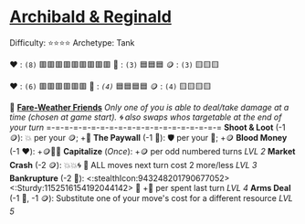 # [**__Archibald & Reginald__**](<https://youtu.be/WsWkLVi2Xf8>)
Difficulty: ⭐⭐⭐⭐ 
Archetype: Tank

:heart: : `(8)`    :red_square::red_square::red_square::red_square::red_square::red_square::red_square::red_square::red_square:
:large_blue_diamond: : `(3)`    :blue_square::blue_square::blue_square:
:coin: : `(3)`    :yellow_square::yellow_square::yellow_square:

:heart: : `(6)`    :red_square::red_square::red_square::red_square::red_square::red_square:
:large_blue_diamond: : *`(4)`*    :blue_square::blue_square::blue_square::blue_square:
:coin: : `(4)`    :yellow_square::yellow_square::yellow_square::yellow_square:

:money_with_wings:  [**Fare-Weather Friends**](https://media.discordapp.net/attachments/1056365502101979146/1168051982943146084/Archibald_And_Reginald.jpg?ex=65505c2e&is=653de72e&hm=1b0bdcd6f39f0f216d8a93f47fb1d9a994b5865bdcb56ee0acb52bbb4141c250&=)
*Only one of you is able to deal/take damage at a time (chosen at game start). :cyclone: also swaps whos targetable at the end of your turn*
=-=-=-=-=-=-=-=-=-=-=-=-=-=-=-=-=-=-=-=
**Shoot & Loot** (-1 :coin:): :boom: per your :coin:; +:large_blue_diamond:
**The Paywall**  (-1 :large_blue_diamond:): :shield: per your :large_blue_diamond:; +:coin:
**Blood Money** (-1 :heart:): +:coin::large_blue_diamond::cyclone:
**Capitalize** (*Once*): +:coin: per odd numbered turns *LVL 2*
**Market Crash** (-2 :coin:): :boom::boom:🌀 :twisted_rightwards_arrows: ALL moves next turn cost 2 more/less *LVL 3*
**Bankrupture**  (-2 🔷): <:stealthIcon:943248201790677052><:Sturdy:1152516154192044142> 🔀 +🔷 per spent last turn *LVL 4*
**Arms Deal**      (-1 🔷, -1 :coin:): Substitute one of your move's cost for a different resource *LVL 5*
